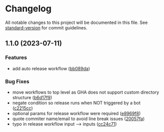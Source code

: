 # Changelog

All notable changes to this project will be documented in this file. See [standard-version](https://github.com/conventional-changelog/standard-version) for commit guidelines.

## 1.1.0 (2023-07-11)


### Features

* add auto release workflow ([bb089da](https://github.com/batinicaz/gha/commit/bb089da54b86f8fe361b9941cf958a13c5bb92a9))


### Bug Fixes

* move workflows to top level as GHA does not support custom directory structure ([b6d17f9](https://github.com/batinicaz/gha/commit/b6d17f9d497e1dbfd0b1f26a41226a6c8ddf1c0b))
* negate condition so release runs when NOT triggered by a bot ([c2215cc](https://github.com/batinicaz/gha/commit/c2215cc6dbf9434484afe9f0d5044fb552a2b9cf))
* optional params for release workflow were required ([e8969f8](https://github.com/batinicaz/gha/commit/e8969f8c650d3c9e978227d5204cac8c08c72c0b))
* quote commiter name/email to avoid line break issues ([20057fa](https://github.com/batinicaz/gha/commit/20057faa09324ab90e3750de42615129085ce554))
* typo in release workflow input --> inputs ([cc24c71](https://github.com/batinicaz/gha/commit/cc24c71c8afa12a2d3576e44db35028e36a4409b))
